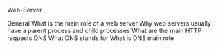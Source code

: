 Web-Server


General
What is the main role of a web server
Why web servers usually have a parent process and child processes
What are the main HTTP requests
DNS
What DNS stands for
What is DNS main role
